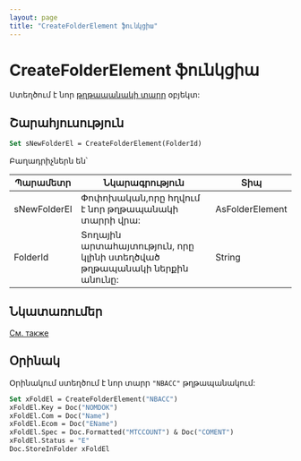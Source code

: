 ```yaml
---
layout: page
title: "CreateFolderElement ֆունկցիա"
---
```


# CreateFolderElement ֆունկցիա

Ստեղծում է նոր [թղթապանակի տարր](../../AsFoldElement.md) օբյեկտ:

## Շարահյուսություն

``` vb
Set sNewFolderEl = CreateFolderElement(FolderId)
```

Բաղադրիչներն են՝

| Պարամետր | Նկարագրություն | Տիպ |
|--|--|--|
|sNewFolderEl|Փոփոխական,որը հղվում է նոր թղթապանակի տարրի վրա:| AsFolderElement |
|FolderId |Տողային արտահայտություն, որը կլինի ստեղծված թղթապանակի ներքին անունը: | String |

## Նկատառումեր

[См. также](../../../constructors.html)

## Օրինակ
Օրինակում ստեղծում է նոր տարր `"NBACC"` թղթապանակում:

``` vb
Set xFoldEl = CreateFolderElement("NBACC")
xFoldEl.Key = Doc("NOMDOK")
xFoldEl.Com = Doc("Name")
xFoldEl.Ecom = Doc("EName")
xFoldEl.Spec = Doc.Formatted("MTCCOUNT") & Doc("COMENT") 
xFoldEl.Status = "E"
Doc.StoreInFolder xFoldEl
```



